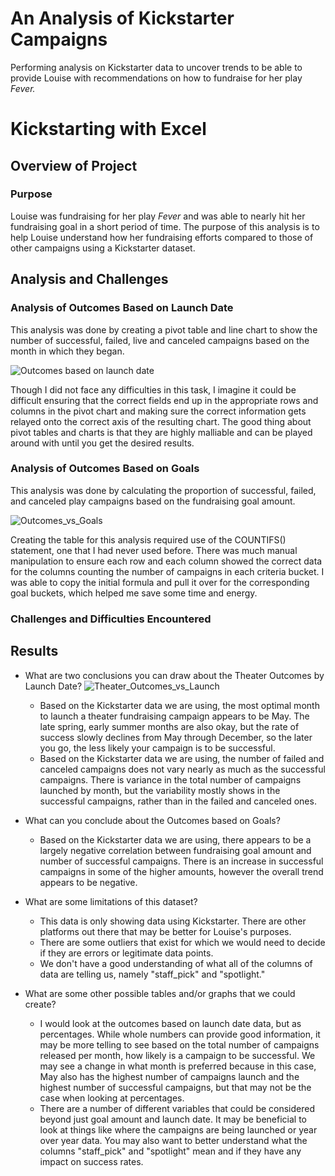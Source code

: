 # An Analysis of Kickstarter Campaigns
Performing analysis on Kickstarter data to uncover trends to be able to provide Louise with recommendations on how to fundraise for her play _Fever._ 

# Kickstarting with Excel

## Overview of Project

### Purpose
Louise was fundraising for her play _Fever_ and was able to nearly hit her fundraising goal in a short period of time. The purpose of this analysis is to help Louise understand how her fundraising efforts compared to those of other campaigns using a Kickstarter dataset.

## Analysis and Challenges

### Analysis of Outcomes Based on Launch Date
This analysis was done by creating a pivot table and line chart to show the number of successful, failed, live and canceled campaigns based on the month in which they began. 

![Outcomes based on launch date](https://user-images.githubusercontent.com/92613639/137670151-bc35a948-76f1-4036-acee-75e0fc1cf951.png)

Though I did not face any difficulties in this task, I imagine it could be difficult ensuring that the correct fields end up in the appropriate rows and columns in the pivot chart and making sure the correct information gets relayed onto the correct axis of the resulting chart. The good thing about pivot tables and charts is that they are highly malliable and can be played around with until you get the desired results.

### Analysis of Outcomes Based on Goals
This analysis was done by calculating the proportion of successful, failed, and canceled play campaigns based on the fundraising goal amount.

![Outcomes_vs_Goals](https://user-images.githubusercontent.com/92613639/137670000-fd95d5ac-f8d9-4c96-8670-125e8b1bbeab.png)

Creating the table for this analysis required use of the COUNTIFS() statement, one that I had never used before. There was much manual manipulation to ensure each row and each column showed the correct data for the columns counting the number of campaigns in each criteria bucket. I was able to copy the initial formula and pull it over for the corresponding goal buckets, which helped me save some time and energy.

### Challenges and Difficulties Encountered


## Results
- What are two conclusions you can draw about the Theater Outcomes by Launch Date?
![Theater_Outcomes_vs_Launch](https://user-images.githubusercontent.com/92613639/137670273-22b6532f-189e-45ca-9b04-ea4ec4237b76.png)
  - Based on the Kickstarter data we are using, the most optimal month to launch a theater fundraising campaign appears to be May. The late spring, early summer months are also okay, but the rate of success slowly declines from May through December, so the later you go, the less likely your campaign is to be successful.
  - Based on the Kickstarter data we are using, the number of failed and canceled campaigns does not vary nearly as much as the successful campaigns. There is variance in the total number of campaigns launched by month, but the variability mostly shows in the successful campaigns, rather than in the failed and canceled ones.

- What can you conclude about the Outcomes based on Goals?
  - Based on the Kickstarter data we are using, there appears to be a largely negative correlation between fundraising goal amount and number of successful campaigns. There is an increase in successful campaigns in some of the higher amounts, however the overall trend appears to be negative.

- What are some limitations of this dataset?
  - This data is only showing data using Kickstarter. There are other platforms out there that may be better for Louise's purposes.
  - There are some outliers that exist for which we would need to decide if they are errors or legitimate data points.
  - We don't have a good understanding of what all of the columns of data are telling us, namely "staff_pick" and "spotlight."

- What are some other possible tables and/or graphs that we could create?
  - I would look at the outcomes based on launch date data, but as percentages. While whole numbers can provide good information, it may be more telling to see based on the total number of campaigns released per month, how likely is a campaign to be successful. We may see a change in what month is preferred because in this case, May also has the highest number of campaigns launch and the highest number of successful campaigns, but that may not be the case when looking at percentages.
  - There are a number of different variables that could be considered beyond just goal amount and launch date. It may be beneficial to look at things like where the campaigns are being launched or year over year data. You may also want to better understand what the columns "staff_pick" and "spotlight" mean and if they have any impact on success rates.


